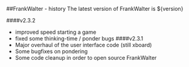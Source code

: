 ##FrankWalter - history
The latest version of FrankWalter is ${version}

####v2.3.2
* improved speed starting a game
* fixed some thinking-time / ponder bugs
####v2.3.1
* Major overhaul of the user interface code (still xboard)
* Some bugfixes on pondering
* Some code cleanup in order to open source FrankWalter